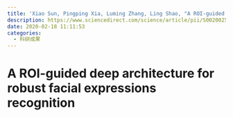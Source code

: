 ```yaml
---
title: 'Xiao Sun, Pingping Xia, Luming Zhang, Ling Shao, "A ROI-guided deep architecture for robust facial expressions recognition," Information Sciences, Volume 522, 2020, Pages 35-48, ISSN 0020-0255'
description: https://www.sciencedirect.com/science/article/pii/S0020025520301304?via%3Dihub
date: 2020-02-18 11:11:53
categories:
  - 科研成果
---
```


# A ROI-guided deep architecture for robust facial expressions recognition